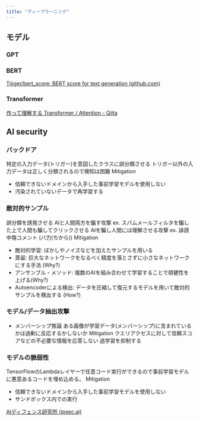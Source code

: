 ```yaml
---
title: "ディープラーニング"
---
```


## モデル
### GPT
### BERT
[Tiiiger/bert_score: BERT score for text generation (github.com)](https://github.com/Tiiiger/bert_score)
### Transformer
[作って理解する Transformer / Attention - Qiita](https://qiita.com/halhorn/items/c91497522be27bde17ce)

## AI security
### バックドア
特定の入力データ(トリガー)を意図したクラスに誤分類させる
トリガー以外の入力データは正しく分類されるので検知は困難
Mitigation
- 信頼できないドメインから入手した事前学習モデルを使用しない
- 汚染されていないデータで再学習する

### 敵対的サンプル
誤分類を誘発させる
AIと人間両方を騙す攻撃 ex. スパムメールフィルタを騙した上で人間も騙してクリックさせる
AIを騙し人間には理解させる攻撃 ex. 誹謗中傷コメント (バ力(ちから))
Mitigation
- 敵対的学習: ぼかしやノイズなどを加えたサンプルを用いる
- 蒸留: 巨大なネットワークをなるべく精度を落とさずに小さなネットワークにする手法 (Why?)
- アンサンブル・メソッド: 複数のAIを組み合わせて学習することで頑健性を上げる(Why?)
- Autoencoderによる検出: データを圧縮して復元するモデルを用いて敵対的サンプルを検出する (How?)

### モデル/データ抽出攻撃
- メンバーシップ推論 ある画像が学習データ(メンバーシップ)に含まれているかは過剰に反応するかしないか
Mitigation
クエリアクセスに対して信頼スコアなどの不必要な情報を応答しない
過学習を抑制する

### モデルの脆弱性
TensorFlowのLambdaレイヤーで任意コード実行ができるので事前学習モデルに悪意あるコードを埋め込める。
Mitigation
- 信頼できないドメインから入手した事前学習モデルを使用しない
- サンドボックス内での実行

[AIディフェンス研究所 (jpsec.ai)](https://jpsec.ai/)